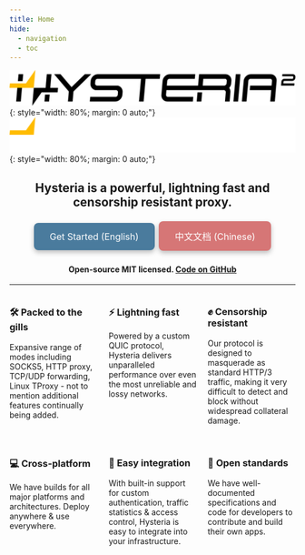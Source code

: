 ```yaml
---
title: Home
hide:
  - navigation
  - toc
---
```


<!-- Hack to hide the title -->
<style>
  .md-typeset h1,
  .md-content__button {
    display: none;
  }
</style>

<!-- Make the feature grid responsive -->
<style>
  .feature-grid {
    display: grid;
    grid-template-columns: 1fr;
    gap: 20px;
  }
  @media (min-width: 600px) {
    .feature-grid {
      grid-template-columns: 1fr 1fr;
    }
  }
  @media (min-width: 900px) {
    .feature-grid {
      grid-template-columns: 1fr 1fr 1fr;
    }
  }
</style>

![Hysteria 2 Logo Banner](./assets/banner_light.svg#logo-light){: style="width: 80%; margin: 0 auto;"}
![Hysteria 2 Logo Banner](./assets/banner_dark.svg#logo-dark){: style="width: 80%; margin: 0 auto;"}

<h2 style="text-align: center;">Hysteria is a powerful, lightning fast and censorship resistant proxy.</h2>

<p align="center">
  <a href="docs/getting-started/Installation/" style="padding: 14px 28px; background-color: #4A7B9D; color: white; border: none; border-radius: 8px; text-align: center; text-decoration: none; display: inline-block; font-size: 16px; margin: 4px 2px; cursor: pointer; box-shadow: 0px 4px 8px 0px rgba(0,0,0,0.25);">
    Get Started (English)
  </a>
  <a href="zh/" style="padding: 14px 28px; background-color: #D67676; color: white; border: none; border-radius: 8px; text-align: center; text-decoration: none; display: inline-block; font-size: 16px; margin: 4px 2px; cursor: pointer; box-shadow: 0px 4px 8px 0px rgba(0,0,0,0.25);">
    中文文档 (Chinese)
  </a>
</p>

<h4 style="text-align: center;">Open-source MIT licensed. <a href="https://github.com/apernet/hysteria">Code on GitHub</a></h4>

---

<div class="feature-grid">
  <div>
    <h3>🛠️ Packed to the gills</h3>
    <p>Expansive range of modes including SOCKS5, HTTP proxy, TCP/UDP forwarding, Linux TProxy - not to mention additional features continually being added.</p>
  </div>

  <div>
    <h3>⚡ Lightning fast</h3>
    <p>Powered by a custom QUIC protocol, Hysteria delivers unparalleled performance over even the most unreliable and lossy networks.</p>
  </div>

  <div>
    <h3>✊ Censorship resistant</h3>
    <p>Our protocol is designed to masquerade as standard HTTP/3 traffic, making it very difficult to detect and block without widespread collateral damage.</p>
  </div>
  
  <div>
    <h3>💻 Cross-platform</h3>
    <p>We have builds for all major platforms and architectures. Deploy anywhere & use everywhere.</p>
  </div>

  <div>
    <h3>🔗 Easy integration</h3>
    <p>With built-in support for custom authentication, traffic statistics & access control, Hysteria is easy to integrate into your infrastructure.</p>
  </div>
  
  <div>
    <h3>🤗 Open standards</h3>
    <p>We have well-documented specifications and code for developers to contribute and build their own apps.</p>
  </div>
</div>
